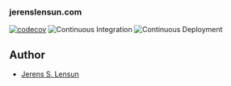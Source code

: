 ### jerenslensun.com

[![codecov](https://codecov.io/gh/jerensl/www.jerenslensun.com/branch/main/graph/badge.svg?token=HSYPO9VBAU)](https://codecov.io/gh/jerensl/www.jerenslensun.com) ![Continuous Integration](https://github.com/jerensl/www.jerenslensun.com/actions/workflows/ci.yml/badge.svg) ![Continuous Deployment](https://github.com/jerensl/www.jerenslensun.com/actions/workflows/cd.yml/badge.svg)

## Author

-   [Jerens S. Lensun](https://www.jerenslensun.com/about)
